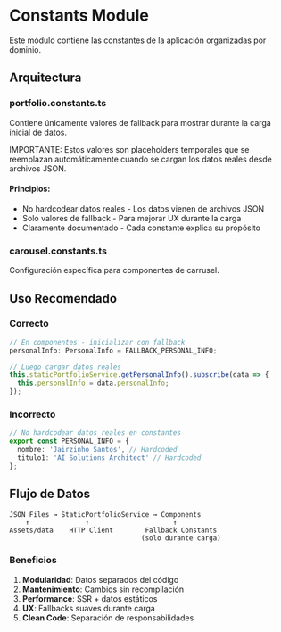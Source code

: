 # Constants Module

Este módulo contiene las constantes de la aplicación organizadas por dominio.

## Arquitectura

### portfolio.constants.ts
Contiene únicamente valores de fallback para mostrar durante la carga inicial de datos.

IMPORTANTE: Estos valores son placeholders temporales que se reemplazan automáticamente cuando se cargan los datos reales desde archivos JSON.

#### Principios:
- No hardcodear datos reales - Los datos vienen de archivos JSON
- Solo valores de fallback - Para mejorar UX durante la carga
- Claramente documentado - Cada constante explica su propósito

### carousel.constants.ts
Configuración específica para componentes de carrusel.

## Uso Recomendado

### Correcto
```typescript
// En componentes - inicializar con fallback
personalInfo: PersonalInfo = FALLBACK_PERSONAL_INFO;

// Luego cargar datos reales
this.staticPortfolioService.getPersonalInfo().subscribe(data => {
  this.personalInfo = data.personalInfo;
});
```

### Incorrecto
```typescript
// No hardcodear datos reales en constantes
export const PERSONAL_INFO = {
  nombre: 'Jairzinho Santos', // Hardcoded
  titulo1: 'AI Solutions Architect' // Hardcoded
};
```

## Flujo de Datos

```
JSON Files → StaticPortfolioService → Components
    ↑              ↑                     ↑
Assets/data    HTTP Client        Fallback Constants
                                 (solo durante carga)
```

### Beneficios
1. **Modularidad**: Datos separados del código
2. **Mantenimiento**: Cambios sin recompilación
3. **Performance**: SSR + datos estáticos
4. **UX**: Fallbacks suaves durante carga
5. **Clean Code**: Separación de responsabilidades 